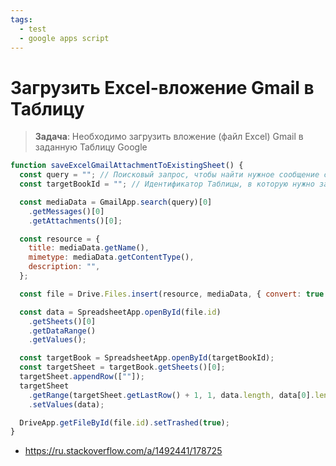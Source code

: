 ```yaml
---
tags:
  - test
  - google apps script
---
```


# Загрузить Excel-вложение Gmail в Таблицу

> **Задача**: Необходимо загрузить вложение (файл Excel) Gmail в заданную Таблицу Google

```js
function saveExcelGmailAttachmentToExistingSheet() {
  const query = ""; // Поисковый запрос, чтобы найти нужное сообщение с вложением
  const targetBookId = ""; // Идентификатор Таблицы, в которую нужно загрузить данные

  const mediaData = GmailApp.search(query)[0]
    .getMessages()[0]
    .getAttachments()[0];

  const resource = {
    title: mediaData.getName(),
    mimetype: mediaData.getContentType(),
    description: "",
  };

  const file = Drive.Files.insert(resource, mediaData, { convert: true });

  const data = SpreadsheetApp.openById(file.id)
    .getSheets()[0]
    .getDataRange()
    .getValues();

  const targetBook = SpreadsheetApp.openById(targetBookId);
  const targetSheet = targetBook.getSheets()[0];
  targetSheet.appendRow([""]);
  targetSheet
    .getRange(targetSheet.getLastRow() + 1, 1, data.length, data[0].length)
    .setValues(data);

  DriveApp.getFileById(file.id).setTrashed(true);
}
```

* https://ru.stackoverflow.com/a/1492441/178725
